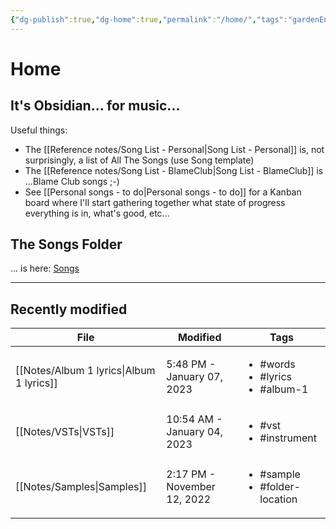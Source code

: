 ```yaml
---
{"dg-publish":true,"dg-home":true,"permalink":"/home/","tags":"gardenEntry","dgPassFrontmatter":true}
---
```



# Home

## It's Obsidian... for music... 

Useful things:

- The [[Reference notes/Song List - Personal\|Song List - Personal]] is, not surprisingly, a list of All The Songs (use Song template)
- The [[Reference notes/Song List - BlameClub\|Song List - BlameClub]] is ...Blame Club songs ;-) 
- See [[Personal songs - to do\|Personal songs - to do]] for a Kanban board where I'll start gathering together what state of progress everything is in, what's good, etc...

## The Songs Folder

... is here: [Songs](hook://file/K48qt0kWG?p=UGVyc29uYWwvTXVzaWM=&n=Songs) 

---

## Recently modified

| File                                        | Modified                    | Tags                                                      |
| ------------------------------------------- | --------------------------- | --------------------------------------------------------- |
| [[Notes/Album 1 lyrics\|Album 1 lyrics]] | 5:48 PM - January 07, 2023  | <ul><li>#words</li><li>#lyrics</li><li>#album-1</li></ul> |
| [[Notes/VSTs\|VSTs]]                     | 10:54 AM - January 04, 2023 | <ul><li>#vst</li><li>#instrument</li></ul>                |
| [[Notes/Samples\|Samples]]               | 2:17 PM - November 12, 2022 | <ul><li>#sample</li><li>#folder-location</li></ul>        |


